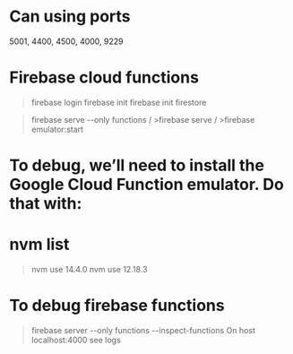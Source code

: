 # Can using ports
5001, 4400, 4500, 4000, 9229

# Firebase  cloud functions
>firebase login
>firebase init
>firebase init firestore

>firebase serve --only functions / >firebase serve / >firebase emulator:start

# To debug, we’ll need to install the Google Cloud Function emulator. Do that with:

# nvm list
>nvm use 14.4.0
>nvm use 12.18.3

# To debug firebase functions
>firebase server --only functions --inspect-functions
On host localhost:4000 see logs
